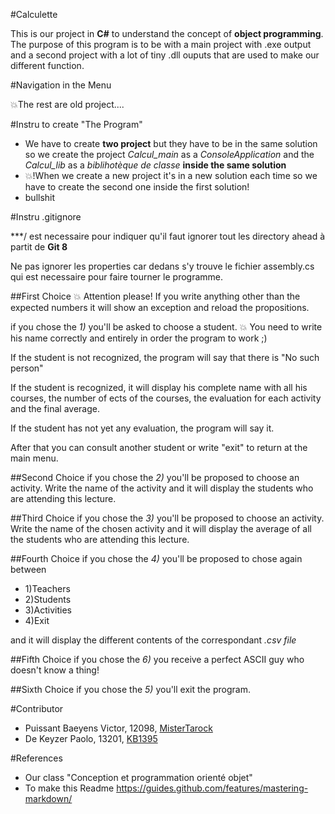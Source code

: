 #Calculette

This is our project in **C#** to understand the concept of **object programming**.
The purpose of this program is to be with a main project with .exe output and a second project with a lot of tiny .dll ouputs that are used to make our different function.


#Navigation in the Menu

:collision:The rest are old project....

#Instru to create "The Program"
- We have to create **two project** but they have to be in the same solution so we create the project *Calcul_main* as a *ConsoleApplication* and the *Calcul_lib* as a *biblihotèque de classe* **inside the same solution**
- :collision:!When we create a new project it's in a new solution each time so we have to create the second one inside the first solution!
- bullshit

#Instru .gitignore

\***/ est necessaire pour indiquer qu'il faut ignorer tout les directory ahead à partit de **Git 8**

Ne pas ignorer les properties car dedans s'y trouve le fichier assembly.cs qui est necessaire pour faire tourner le programme.

##First Choice
:collision: Attention please! If you write anything other than the expected numbers it will show an exception and reload the propositions.

if you chose the *1)* you'll be asked to choose a student.
:collision: You need to write his name correctly and entirely in order the program to work ;)

If the student is not recognized, the program will say that there is "No such person"

If the student is recognized, it will display his complete name with all his courses,
the number of ects of the courses, the evaluation for each activity and the final average.

If the student has not yet any evaluation, the program will say it.

After that you can consult another student or write "exit" to return at the main menu.


##Second Choice
if you chose the *2)* you'll be proposed to choose an activity.
Write the name of the activity and it will display the students who are attending this lecture.

##Third Choice
if you chose the *3)* you'll be proposed to choose an activity.
Write the name of the chosen activity and it will display the average of all the students
who are attending this lecture.

##Fourth Choice
if you chose the *4)* you'll be proposed to chose again between
- 1)Teachers
- 2)Students
- 3)Activities
- 4)Exit

and it will display the different contents of the correspondant *.csv file*

##Fifth Choice
if you chose the *6)* you receive a perfect ASCII guy who doesn't know a thing!


##Sixth Choice
if you chose the *5)* you'll exit the program.



#Contributor
- Puissant Baeyens Victor, 12098, [MisterTarock](https://github.com/MisterTarock)
- De Keyzer  Paolo, 13201, [KB1395](https://github.com/KB1395)


#References

- Our class "Conception et programmation orienté objet"
- To make this Readme https://guides.github.com/features/mastering-markdown/
